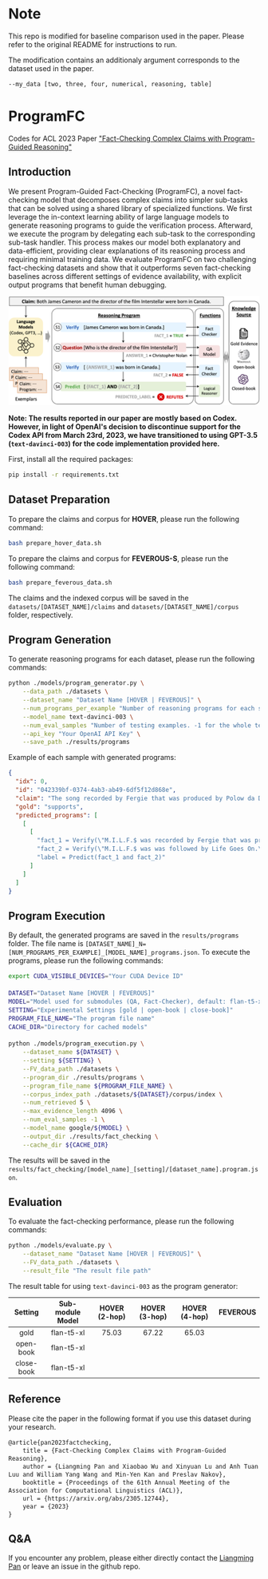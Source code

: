 # Note

This repo is modified for baseline comparison used in the paper. Please refer to the original README for instructions to run.

The modification contains an additionaly argument corresponds to the dataset used in the paper.

```bash
--my_data [two, three, four, numerical, reasoning, table]
```

# ProgramFC

Codes for ACL 2023 Paper ["Fact-Checking Complex Claims with Program-Guided Reasoning"](https://arxiv.org/abs/2305.12744)

## Introduction

We present Program-Guided Fact-Checking (ProgramFC), a novel fact-checking model that decomposes complex claims into simpler sub-tasks that can be solved using a shared library of specialized functions. We first leverage the in-context learning ability of large language models to generate reasoning programs to guide the verification process. Afterward, we execute the program by delegating each sub-task to the corresponding sub-task handler. This process makes our model both explanatory and data-efficient, providing clear explanations of its reasoning process and requiring minimal training data. We evaluate ProgramFC on two challenging fact-checking datasets and show that it outperforms seven fact-checking baselines across different settings of evidence availability, with explicit output programs that benefit human debugging.

![The general framework of ProgramFC](./framework.png)

**Note: The results reported in our paper are mostly based on Codex. However, in light of OpenAI's decision to discontinue support for the Codex API from March 23rd, 2023, we have transitioned to using GPT-3.5 (`text-davinci-003`) for the code implementation provided here.**

First, install all the required packages:

```bash
pip install -r requirements.txt
```

## Dataset Preparation

To prepare the claims and corpus for **HOVER**, please run the following command:

```bash
bash prepare_hover_data.sh
```

To prepare the claims and corpus for **FEVEROUS-S**, please run the following command:

```bash
bash prepare_feverous_data.sh
```

The claims and the indexed corpus will be saved in the `datasets/[DATASET_NAME]/claims` and `datasets/[DATASET_NAME]/corpus` folder, respectively.

## Program Generation

To generate reasoning programs for each dataset, please run the following commands:

```bash
python ./models/program_generator.py \
    --data_path ./datasets \
    --dataset_name "Dataset Name [HOVER | FEVEROUS]" \
    --num_programs_per_example "Number of reasoning programs for each sample." \
    --model_name text-davinci-003 \
    --num_eval_samples "Number of testing examples. -1 for the whole test set." \
    --api_key "Your OpenAI API Key" \
    --save_path ./results/programs
```

Example of each sample with generated programs:

```json
{
  "idx": 0,
  "id": "042339bf-0374-4ab3-ab49-6df5f12d868e",
  "claim": "The song recorded by Fergie that was produced by Polow da Don and was followed by Life Goes On was M.I.L.F.$.",
  "gold": "supports",
  "predicted_programs": [
    [
      [
        "fact_1 = Verify(\"M.I.L.F.$ was recorded by Fergie that was produced by Polow da Don.\")",
        "fact_2 = Verify(\"M.I.L.F.$ was was followed by Life Goes On.\")",
        "label = Predict(fact_1 and fact_2)"
      ]
    ]
  ]
}
```

## Program Execution

By default, the generated programs are saved in the `results/programs` folder. The file name is `[DATASET_NAME]_N=[NUM_PROGRAMS_PER_EXAMPLE]_[MODEL_NAME]_programs.json`. To execute the programs, please run the following commands:

```bash
export CUDA_VISIBLE_DEVICES="Your CUDA Device ID"

DATASET="Dataset Name [HOVER | FEVEROUS]"
MODEL="Model used for submodules (QA, Fact-Checker), default: flan-t5-xl"
SETTING="Experimental Settings [gold | open-book | close-book]"
PROGRAM_FILE_NAME="The program file name"
CACHE_DIR="Directory for cached models"

python ./models/program_execution.py \
    --dataset_name ${DATASET} \
    --setting ${SETTING} \
    --FV_data_path ./datasets \
    --program_dir ./results/programs \
    --program_file_name ${PROGRAM_FILE_NAME} \
    --corpus_index_path ./datasets/${DATASET}/corpus/index \
    --num_retrieved 5 \
    --max_evidence_length 4096 \
    --num_eval_samples -1 \
    --model_name google/${MODEL} \
    --output_dir ./results/fact_checking \
    --cache_dir ${CACHE_DIR}
```

The results will be saved in the `results/fact_checking/[model_name]_[setting]/[dataset_name].program.json`.

## Evaluation

To evaluate the fact-checking performance, please run the following commands:

```bash
python ./models/evaluate.py \
    --dataset_name "Dataset Name [HOVER | FEVEROUS]" \
    --FV_data_path ./datasets \
    --result_file "The result file path"
```

The result table for using `text-davinci-003` as the program generator:

|  Setting   | Sub-module Model | HOVER (2-hop) | HOVER (3-hop) | HOVER (4-hop) | FEVEROUS |
| :--------: | :--------------: | :-----------: | :-----------: | :-----------: | :------: |
|    gold    |    flan-t5-xl    |     75.03     |     67.22     |     65.03     |          |
| open-book  |    flan-t5-xl    |               |               |               |          |
| close-book |    flan-t5-xl    |               |               |               |          |

## Reference

Please cite the paper in the following format if you use this dataset during your research.

```
@article{pan2023factchecking,
    title = {Fact-Checking Complex Claims with Program-Guided Reasoning},
    author = {Liangming Pan and Xiaobao Wu and Xinyuan Lu and Anh Tuan Luu and William Yang Wang and Min-Yen Kan and Preslav Nakov},
    booktitle = {Proceedings of the 61th Annual Meeting of the Association for Computational Linguistics (ACL)},
    url = {https://arxiv.org/abs/2305.12744},
    year = {2023}
}
```

## Q&A

If you encounter any problem, please either directly contact the [Liangming Pan](liangmingpan@ucsb.edu) or leave an issue in the github repo.
